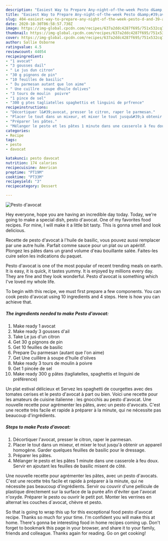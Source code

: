 ```yaml
---
description: "Easiest Way to Prepare Any-night-of-the-week Pesto d&amp;#39;avocat"
title: "Easiest Way to Prepare Any-night-of-the-week Pesto d&amp;#39;avocat"
slug: 404-easiest-way-to-prepare-any-night-of-the-week-pesto-d-and-39-avocat
date: 2020-10-30T06:58:57.730Z
image: https://img-global.cpcdn.com/recipes/637a2ddc4287f695/751x532cq70/pesto-davocat-photo-principale-de-la-recette.jpg
thumbnail: https://img-global.cpcdn.com/recipes/637a2ddc4287f695/751x532cq70/pesto-davocat-photo-principale-de-la-recette.jpg
cover: https://img-global.cpcdn.com/recipes/637a2ddc4287f695/751x532cq70/pesto-davocat-photo-principale-de-la-recette.jpg
author: Sallie Osborne
ratingvalue: 4.5
reviewcount: 44054
recipeingredient:
- "1 avocat"
- "3 gousses dail"
- " Le jus dun citron"
- "30 g pignons de pin"
- "10 feuilles de basilic"
- " Du parmesan autant que lon aime"
- " Une cuillre  soupe dhuile dolives"
- "3 tours de moulin  poivre"
- "1 pince de sel"
- "300 g ptes tagliatelles spaghettis et linguini de prfrence"
recipeinstructions:
- "Décortiquer l&#39;avocat, presser le citron, raper le parmesan."
- "Placer le tout dans un mixeur, et mixer le tout jusqu&#39;à obtenir un appareil homogène. Garder quelques feuilles de basilic pour le dressage."
- "Préparer les pâtes."
- "Mélanger le pesto et les pâtes 1 minute dans une casserole à feu doux. Servir en ajoutant les feuilles de basilic misent de côté."
categories:
- Recipe
tags:
- pesto
- davocat

katakunci: pesto davocat 
nutrition: 174 calories
recipecuisine: American
preptime: "PT19M"
cooktime: "PT33M"
recipeyield: "3"
recipecategory: Dessert

---
```



![Pesto d&#39;avocat](https://img-global.cpcdn.com/recipes/637a2ddc4287f695/751x532cq70/pesto-davocat-photo-principale-de-la-recette.jpg)

Hey everyone, hope you are having an incredible day today. Today, we're going to make a special dish, pesto d&#39;avocat. One of my favorites food recipes. For mine, I will make it a little bit tasty. This is gonna smell and look delicious.

Recette de pesto d&#39;avocat à l&#39;huile de basilic, vous pouvez aussi remplacer par une autre huile. Parfait comme sauce pour un plat ou un apéritif. Plongez les pâtes dans un grand volume d&#39;eau bouillante salée. Faites-les cuire selon les indications du paquet.

Pesto d&#39;avocat is one of the most popular of recent trending meals on earth. It is easy, it is quick, it tastes yummy. It is enjoyed by millions every day. They are fine and they look wonderful. Pesto d&#39;avocat is something which I've loved my whole life.


To begin with this recipe, we must first prepare a few components. You can cook pesto d&#39;avocat using 10 ingredients and 4 steps. Here is how you can achieve that.

<!--inarticleads1-->

##### The ingredients needed to make Pesto d&#39;avocat:

1. Make ready 1 avocat
1. Make ready 3 gousses d&#39;ail
1. Take  Le jus d&#39;un citron
1. Get 30 g pignons de pin
1. Get 10 feuilles de basilic
1. Prepare  Du parmesan (autant que l&#39;on aime)
1. Get  Une cuillère à soupe d&#39;huile d&#39;olives
1. Make ready 3 tours de moulin à poivre
1. Get 1 pincée de sel
1. Make ready 300 g pâtes (tagliatelles, spaghettis et linguini de préférence)


Un plat estival délicieux et Servez les spaghetti de courgettes avec des tomates cerises et le pesto d&#39;avocat à part ou bien. Voici une recette pour les amateurs de cuisine italienne : les gnocchis au pesto d&#39;avocat. Une nouvelle recette pour agrémenter les pâtes, avec un pesto d&#39;avocats. C&#39;est une recette très facile et rapide à préparer à la minute, qui ne nécessite pas beaucoup d&#39;ingrédients. 

<!--inarticleads2-->

##### Steps to make Pesto d&#39;avocat:

1. Décortiquer l&#39;avocat, presser le citron, raper le parmesan.
1. Placer le tout dans un mixeur, et mixer le tout jusqu&#39;à obtenir un appareil homogène. Garder quelques feuilles de basilic pour le dressage.
1. Préparer les pâtes.
1. Mélanger le pesto et les pâtes 1 minute dans une casserole à feu doux. Servir en ajoutant les feuilles de basilic misent de côté.


Une nouvelle recette pour agrémenter les pâtes, avec un pesto d&#39;avocats. C&#39;est une recette très facile et rapide à préparer à la minute, qui ne nécessite pas beaucoup d&#39;ingrédients. Servir ou couvrir d&#39;une pellicule de plastique directement sur la surface de la purée afin d&#39;éviter que l&#39;avocat n&#39;oxyde. Préparer le pesto ou ouvrir le petit pot. Monter les verrines en alternat les couches d´avocat, chèvre et pesto. 

So that is going to wrap this up for this exceptional food pesto d&#39;avocat recipe. Thanks so much for your time. I'm confident you will make this at home. There's gonna be interesting food in home recipes coming up. Don't forget to bookmark this page in your browser, and share it to your family, friends and colleague. Thanks again for reading. Go on get cooking!
